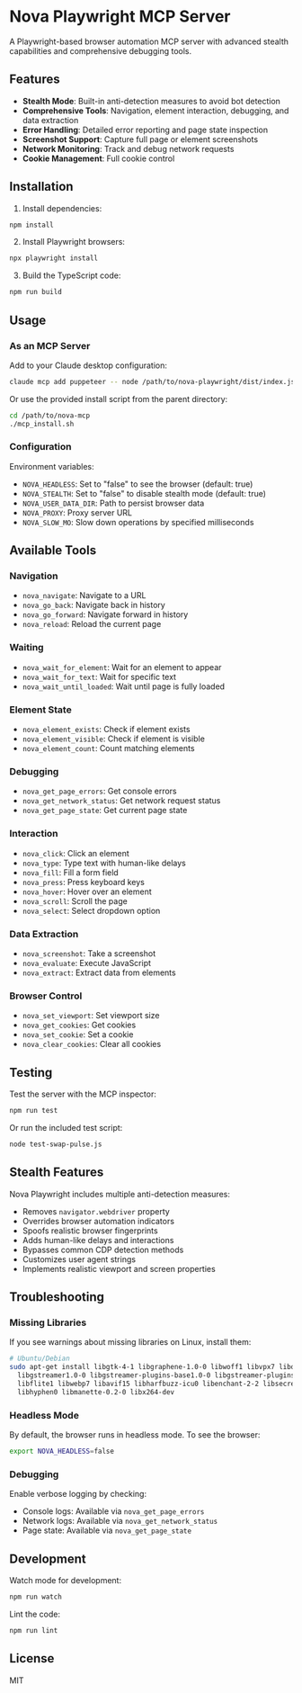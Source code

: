 # Nova Playwright MCP Server

A Playwright-based browser automation MCP server with advanced stealth capabilities and comprehensive debugging tools.

## Features

- **Stealth Mode**: Built-in anti-detection measures to avoid bot detection
- **Comprehensive Tools**: Navigation, element interaction, debugging, and data extraction
- **Error Handling**: Detailed error reporting and page state inspection
- **Screenshot Support**: Capture full page or element screenshots
- **Network Monitoring**: Track and debug network requests
- **Cookie Management**: Full cookie control

## Installation

1. Install dependencies:
```bash
npm install
```

2. Install Playwright browsers:
```bash
npx playwright install
```

3. Build the TypeScript code:
```bash
npm run build
```

## Usage

### As an MCP Server

Add to your Claude desktop configuration:

```bash
claude mcp add puppeteer -- node /path/to/nova-playwright/dist/index.js
```

Or use the provided install script from the parent directory:

```bash
cd /path/to/nova-mcp
./mcp_install.sh
```

### Configuration

Environment variables:
- `NOVA_HEADLESS`: Set to "false" to see the browser (default: true)
- `NOVA_STEALTH`: Set to "false" to disable stealth mode (default: true)
- `NOVA_USER_DATA_DIR`: Path to persist browser data
- `NOVA_PROXY`: Proxy server URL
- `NOVA_SLOW_MO`: Slow down operations by specified milliseconds

## Available Tools

### Navigation
- `nova_navigate`: Navigate to a URL
- `nova_go_back`: Navigate back in history
- `nova_go_forward`: Navigate forward in history
- `nova_reload`: Reload the current page

### Waiting
- `nova_wait_for_element`: Wait for an element to appear
- `nova_wait_for_text`: Wait for specific text
- `nova_wait_until_loaded`: Wait until page is fully loaded

### Element State
- `nova_element_exists`: Check if element exists
- `nova_element_visible`: Check if element is visible
- `nova_element_count`: Count matching elements

### Debugging
- `nova_get_page_errors`: Get console errors
- `nova_get_network_status`: Get network request status
- `nova_get_page_state`: Get current page state

### Interaction
- `nova_click`: Click an element
- `nova_type`: Type text with human-like delays
- `nova_fill`: Fill a form field
- `nova_press`: Press keyboard keys
- `nova_hover`: Hover over an element
- `nova_scroll`: Scroll the page
- `nova_select`: Select dropdown option

### Data Extraction
- `nova_screenshot`: Take a screenshot
- `nova_evaluate`: Execute JavaScript
- `nova_extract`: Extract data from elements

### Browser Control
- `nova_set_viewport`: Set viewport size
- `nova_get_cookies`: Get cookies
- `nova_set_cookie`: Set a cookie
- `nova_clear_cookies`: Clear all cookies

## Testing

Test the server with the MCP inspector:

```bash
npm run test
```

Or run the included test script:

```bash
node test-swap-pulse.js
```

## Stealth Features

Nova Playwright includes multiple anti-detection measures:

- Removes `navigator.webdriver` property
- Overrides browser automation indicators
- Spoofs realistic browser fingerprints
- Adds human-like delays and interactions
- Bypasses common CDP detection methods
- Customizes user agent strings
- Implements realistic viewport and screen properties

## Troubleshooting

### Missing Libraries

If you see warnings about missing libraries on Linux, install them:

```bash
# Ubuntu/Debian
sudo apt-get install libgtk-4-1 libgraphene-1.0-0 libwoff1 libvpx7 libopus0 \
  libgstreamer1.0-0 libgstreamer-plugins-base1.0-0 libgstreamer-plugins-good1.0-0 \
  libflite1 libwebp7 libavif15 libharfbuzz-icu0 libenchant-2-2 libsecret-1-0 \
  libhyphen0 libmanette-0.2-0 libx264-dev
```

### Headless Mode

By default, the browser runs in headless mode. To see the browser:

```bash
export NOVA_HEADLESS=false
```

### Debugging

Enable verbose logging by checking:
- Console logs: Available via `nova_get_page_errors`
- Network logs: Available via `nova_get_network_status`
- Page state: Available via `nova_get_page_state`

## Development

Watch mode for development:

```bash
npm run watch
```

Lint the code:

```bash
npm run lint
```

## License

MIT